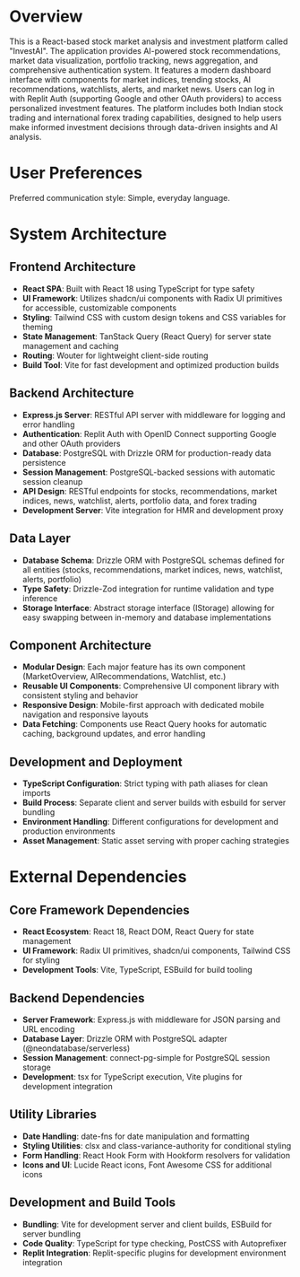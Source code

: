 # Overview

This is a React-based stock market analysis and investment platform called "InvestAI". The application provides AI-powered stock recommendations, market data visualization, portfolio tracking, news aggregation, and comprehensive authentication system. It features a modern dashboard interface with components for market indices, trending stocks, AI recommendations, watchlists, alerts, and market news. Users can log in with Replit Auth (supporting Google and other OAuth providers) to access personalized investment features. The platform includes both Indian stock trading and international forex trading capabilities, designed to help users make informed investment decisions through data-driven insights and AI analysis.

# User Preferences

Preferred communication style: Simple, everyday language.

# System Architecture

## Frontend Architecture
- **React SPA**: Built with React 18 using TypeScript for type safety
- **UI Framework**: Utilizes shadcn/ui components with Radix UI primitives for accessible, customizable components
- **Styling**: Tailwind CSS with custom design tokens and CSS variables for theming
- **State Management**: TanStack Query (React Query) for server state management and caching
- **Routing**: Wouter for lightweight client-side routing
- **Build Tool**: Vite for fast development and optimized production builds

## Backend Architecture
- **Express.js Server**: RESTful API server with middleware for logging and error handling
- **Authentication**: Replit Auth with OpenID Connect supporting Google and other OAuth providers
- **Database**: PostgreSQL with Drizzle ORM for production-ready data persistence
- **Session Management**: PostgreSQL-backed sessions with automatic session cleanup
- **API Design**: RESTful endpoints for stocks, recommendations, market indices, news, watchlist, alerts, portfolio data, and forex trading
- **Development Server**: Vite integration for HMR and development proxy

## Data Layer
- **Database Schema**: Drizzle ORM with PostgreSQL schemas defined for all entities (stocks, recommendations, market indices, news, watchlist, alerts, portfolio)
- **Type Safety**: Drizzle-Zod integration for runtime validation and type inference
- **Storage Interface**: Abstract storage interface (IStorage) allowing for easy swapping between in-memory and database implementations

## Component Architecture
- **Modular Design**: Each major feature has its own component (MarketOverview, AIRecommendations, Watchlist, etc.)
- **Reusable UI Components**: Comprehensive UI component library with consistent styling and behavior
- **Responsive Design**: Mobile-first approach with dedicated mobile navigation and responsive layouts
- **Data Fetching**: Components use React Query hooks for automatic caching, background updates, and error handling

## Development and Deployment
- **TypeScript Configuration**: Strict typing with path aliases for clean imports
- **Build Process**: Separate client and server builds with esbuild for server bundling
- **Environment Handling**: Different configurations for development and production environments
- **Asset Management**: Static asset serving with proper caching strategies

# External Dependencies

## Core Framework Dependencies
- **React Ecosystem**: React 18, React DOM, React Query for state management
- **UI Framework**: Radix UI primitives, shadcn/ui components, Tailwind CSS for styling
- **Development Tools**: Vite, TypeScript, ESBuild for build tooling

## Backend Dependencies
- **Server Framework**: Express.js with middleware for JSON parsing and URL encoding
- **Database Layer**: Drizzle ORM with PostgreSQL adapter (@neondatabase/serverless)
- **Session Management**: connect-pg-simple for PostgreSQL session storage
- **Development**: tsx for TypeScript execution, Vite plugins for development integration

## Utility Libraries
- **Date Handling**: date-fns for date manipulation and formatting
- **Styling Utilities**: clsx and class-variance-authority for conditional styling
- **Form Handling**: React Hook Form with Hookform resolvers for validation
- **Icons and UI**: Lucide React icons, Font Awesome CSS for additional icons

## Development and Build Tools
- **Bundling**: Vite for development server and client builds, ESBuild for server bundling
- **Code Quality**: TypeScript for type checking, PostCSS with Autoprefixer
- **Replit Integration**: Replit-specific plugins for development environment integration